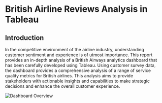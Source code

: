 # British Airline Reviews Analysis in Tableau
## Introduction

In the competitive environment of the airline industry, understanding customer sentiment and experience is of utmost importance. This report provides an in-depth analysis of a British Airways analytics dashboard that has been carefully developed using Tableau. Using customer survey data, the dashboard provides a comprehensive analysis of a range of service quality metrics for British airlines. This analysis aims to provide stakeholders with actionable insights and capabilities to make strategic decisions and enhance the overall customer experience.

![Dashboard Overview](https://drive.google.com/uc?export=view&id=1RXimbzVLnRBulUwDpdCWDeALFsR2Wj1d)


